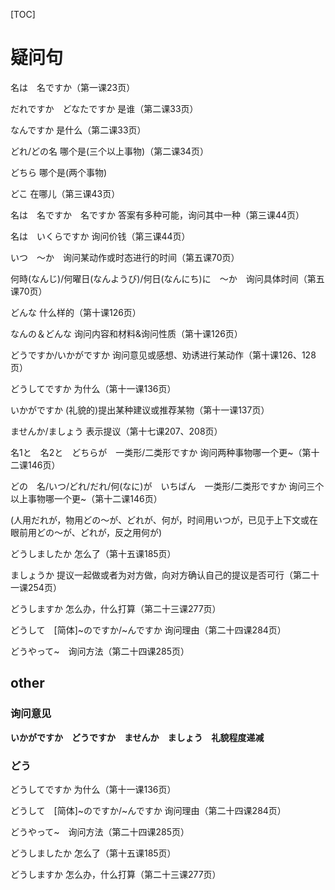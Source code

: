 [TOC]

# 疑问句

名は　名ですか（第一课23页）

だれですか　どなたですか    是谁（第二课33页）

なんですか    是什么（第二课33页）

どれ/どの名    哪个是(三个以上事物)（第二课34页）

どちら    哪个是(两个事物)

どこ    在哪儿（第三课43页）

名は　名ですか　名ですか    答案有多种可能，询问其中一种（第三课44页）

名は　いくらですか    询问价钱（第三课44页）

いつ　〜か　询问某动作或时态进行的时间（第五课70页）

何時(なんじ)/何曜日(なんようび)/何日(なんにち)に　〜か　询问具体时间（第五课70页）

どんな    什么样的（第十课126页）

なんの＆どんな    询问内容和材料&询问性质（第十课126页）

どうですか/いかがですか    询问意见或感想、劝诱进行某动作（第十课126、128页）

どうしてですか    为什么（第十一课136页）

いかがですか    (礼貌的)提出某种建议或推荐某物（第十一课137页）

ませんか/ましょう    表示提议（第十七课207、208页）

名1と　名2と　どちらが　一类形/二类形ですか    询问两种事物哪一个更~（第十二课146页）

どの　名/いつ/どれ/だれ/何(なに)が　いちばん　一类形/二类形ですか    询问三个以上事物哪一个更~（第十二课146页）

(人用だれが，物用どの〜が、どれが、何が，时间用いつが，已见于上下文或在眼前用どの〜が、どれが，反之用何が)

どうしましたか    怎么了（第十五课185页）

ましょうか    提议一起做或者为对方做，向对方确认自己的提议是否可行（第二十一课254页）

どうしますか    怎么办，什么打算（第二十三课277页）

どうして　[简体]~のですか/~んですか    询问理由（第二十四课284页）

どうやって~　询问方法（第二十四课285页）

## other

### 询问意见

**いかがですか　どうですか　ませんか　ましょう　礼貌程度递减**

### どう

どうしてですか    为什么（第十一课136页）

どうして　[简体]~のですか/~んですか    询问理由（第二十四课284页）

どうやって~　询问方法（第二十四课285页）

どうしましたか    怎么了（第十五课185页）

どうしますか    怎么办，什么打算（第二十三课277页）

